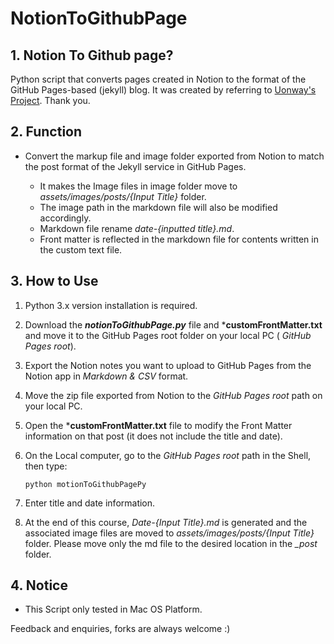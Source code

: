 # NotionToGithubPage

## 1. Notion To Github page?

Python script that converts pages created in Notion to the format of the GitHub Pages-based (jekyll) blog. 
It was created by referring to [Uonway's Project](https://github.com/uoneway/Notion-to-GitHub-Pages). Thank you.

## 2. Function

- Convert the markup file and image folder exported from Notion to match the post format of the Jekyll service in GitHub Pages.

  - It makes the Image files in image folder move to *assets/images/posts/{Input Title}* folder.
  - The image path in the markdown file will also be modified accordingly.
  - Markdown file rename  *date-{inputted title}.md*.
  - Front matter is reflected in the markdown file for contents written in the custom text file. 

  

## 3. How to Use

1. Python 3.x version installation is required. 

2. Download the ***notionToGithubPage.py*** file and ***customFrontMatter.txt** and move it to the GitHub Pages root folder on your local PC ( *GitHub Pages root*).

3. Export the Notion notes you want to upload to GitHub Pages from the Notion app in *Markdown & CSV* format.

4. Move the zip file exported from Notion to the *GitHub Pages root* path on your local PC.

5. Open the ***customFrontMatter.txt** file to modify the Front Matter information on that post (it does not include the title and date).

6. On the Local computer, go to the *GitHub Pages root* path in the Shell, then type:

       python motionToGithubPagePy

7. Enter title and date information.

8. At the end of this course, *Date-{Input Title}.md* is generated and the associated image files are moved to  *assets/images/posts/{Input Title}* folder. Please move only the md file to the desired location in the *_post*  folder.

## 4. Notice

- This Script only tested in Mac OS Platform. 

  

Feedback and enquiries, forks are always welcome :)
